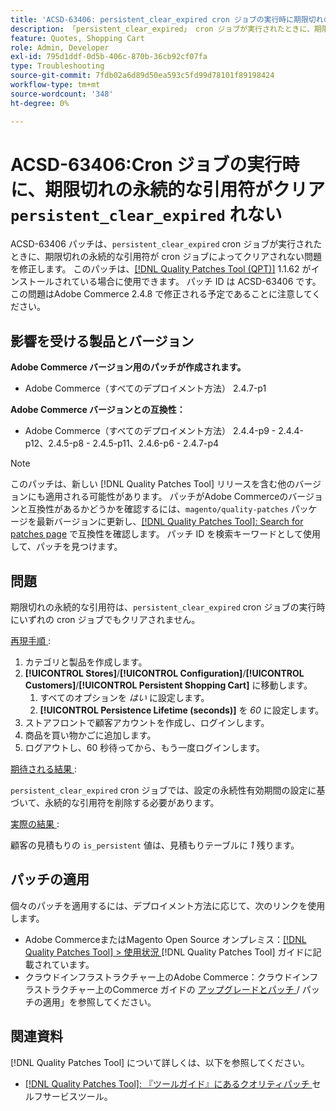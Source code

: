 ```yaml
---
title: 'ACSD-63406: persistent_clear_expired cron ジョブの実行時に期限切れの永続的な引用符がクリアされない'
description: 「persistent_clear_expired」 cron ジョブが実行されたときに、期限切れの永続的な引用符が cron ジョブでクリアされないAdobe Commerceの問題を修正するために、ACSD-63406 パッチを適用します。
feature: Quotes, Shopping Cart
role: Admin, Developer
exl-id: 795d1ddf-0d5b-406c-870b-36cb92cf07fa
type: Troubleshooting
source-git-commit: 7fdb02a6d89d50ea593c5fd99d78101f89198424
workflow-type: tm+mt
source-wordcount: '348'
ht-degree: 0%

---
```


# ACSD-63406:Cron ジョブの実行時に、期限切れの永続的な引用符がクリア `persistent_clear_expired` れない

ACSD-63406 パッチは、`persistent_clear_expired` cron ジョブが実行されたときに、期限切れの永続的な引用符が cron ジョブによってクリアされない問題を修正します。 このパッチは、[[!DNL Quality Patches Tool (QPT)]](/help/tools/quality-patches-tool/quality-patches-tool-to-self-serve-quality-patches.md) 1.1.62 がインストールされている場合に使用できます。 パッチ ID は ACSD-63406 です。 この問題はAdobe Commerce 2.4.8 で修正される予定であることに注意してください。

## 影響を受ける製品とバージョン

**Adobe Commerce バージョン用のパッチが作成されます。**

* Adobe Commerce（すべてのデプロイメント方法） 2.4.7-p1

**Adobe Commerce バージョンとの互換性：**

* Adobe Commerce（すべてのデプロイメント方法） 2.4.4-p9 - 2.4.4-p12、2.4.5-p8 - 2.4.5-p11、2.4.6-p6 - 2.4.7-p4

>[!NOTE]
>
>このパッチは、新しい [!DNL Quality Patches Tool] リリースを含む他のバージョンにも適用される可能性があります。 パッチがAdobe Commerceのバージョンと互換性があるかどうかを確認するには、`magento/quality-patches` パッケージを最新バージョンに更新し、[[!DNL Quality Patches Tool]: Search for patches page](https://experienceleague.adobe.com/tools/commerce-quality-patches/index.html?lang=ja) で互換性を確認します。 パッチ ID を検索キーワードとして使用して、パッチを見つけます。

## 問題

期限切れの永続的な引用符は、`persistent_clear_expired` cron ジョブの実行時にいずれの cron ジョブでもクリアされません。

<u> 再現手順 </u>:

1. カテゴリと製品を作成します。
1. **[!UICONTROL Stores]**/**[!UICONTROL Configuration]**/**[!UICONTROL Customers]**/**[!UICONTROL Persistent Shopping Cart]** に移動します。
   1. すべてのオプションを *はい* に設定します。
   1. **[!UICONTROL Persistence Lifetime (seconds)]** を *60* に設定します。
1. ストアフロントで顧客アカウントを作成し、ログインします。
1. 商品を買い物かごに追加します。
1. ログアウトし、60 秒待ってから、もう一度ログインします。

<u> 期待される結果 </u>:

`persistent_clear_expired` cron ジョブでは、設定の永続性有効期間の設定に基づいて、永続的な引用符を削除する必要があります。

<u> 実際の結果 </u>:

顧客の見積もりの `is_persistent` 値は、見積もりテーブルに *1* 残ります。

## パッチの適用

個々のパッチを適用するには、デプロイメント方法に応じて、次のリンクを使用します。

* Adobe CommerceまたはMagento Open Source オンプレミス：[[!DNL Quality Patches Tool] > 使用状況 ](/help/tools/quality-patches-tool/usage.md) [!DNL Quality Patches Tool] ガイドに記載されています。
* クラウドインフラストラクチャー上のAdobe Commerce：クラウドインフラストラクチャー上のCommerce ガイドの [ アップグレードとパッチ ](https://experienceleague.adobe.com/docs/commerce-cloud-service/user-guide/develop/upgrade/apply-patches.html?lang=ja)/ パッチの適用」を参照してください。


## 関連資料

[!DNL Quality Patches Tool] について詳しくは、以下を参照してください。

* [[!DNL Quality Patches Tool]: 『ツールガイド』にあるクオリティパッチ ](/help/tools/quality-patches-tool/quality-patches-tool-to-self-serve-quality-patches.md) セルフサービスツール。
